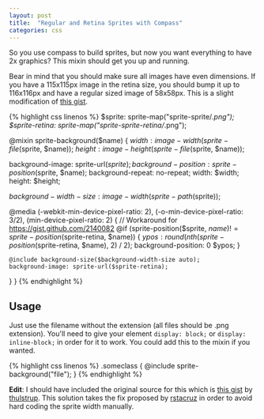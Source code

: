 ```yaml
---
layout: post
title:  "Regular and Retina Sprites with Compass"
categories: css
---
```


So you use compass to build sprites, but now you want everything to have 2x graphics? This mixin should get you up and running.

Bear in mind that you should make sure all images have even dimensions. If you have a 115x115px image in the retina size, you should bump it up to 116x116px and have a regular sized image of 58x58px. This is a slight modification of [this gist](https://gist.github.com/thulstrup/2140082).

{% highlight css linenos %}
$sprite: sprite-map("sprite-sprite/*.png");
$sprite-retina: sprite-map("sprite-sprite-retina/*.png");

@mixin sprite-background($name) {
  $width: image-width(sprite-file($sprite, $name));
  $height: image-height(sprite-file($sprite, $name));

  background-image: sprite-url($sprite);
  background-position: sprite-position($sprite, $name);
  background-repeat: no-repeat;
  width: $width;
  height: $height;

  $background-width-size: image-width(sprite-path($sprite));

  @media (-webkit-min-device-pixel-ratio: 2), (-o-min-device-pixel-ratio: 3/2), (min-device-pixel-ratio: 2) {
    // Workaround for https://gist.github.com/2140082
    @if (sprite-position($sprite, $name) != sprite-position($sprite-retina, $name)) {
      $ypos: round(nth(sprite-position($sprite-retina, $name), 2) / 2);
      background-position: 0 $ypos;
    }

    @include background-size($background-width-size auto);
    background-image: sprite-url($sprite-retina);
  }
}
{% endhighlight %}

## Usage

Just use the filename without the extension (all files should be .png extension). You'll need to give your element `display: block;` or `display: inline-block;` in order for it to work. You could add this to the mixin if you wanted.

{% highlight css linenos %}
.someclass {
  @include sprite-background("file");
}
{% endhighlight %}

**Edit**: I should have included the original source for this which is [this gist](https://gist.github.com/thulstrup/2140082) by [thulstrup](https://gist.github.com/thulstrup). This solution takes the fix proposed by [rstacruz](https://github.com/rstacruz) in order to avoid hard coding the sprite width manually.
